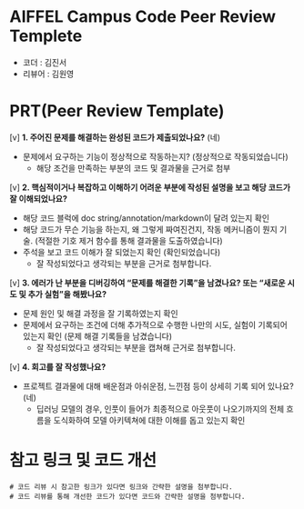# AIFFEL Campus Code Peer Review Templete
- 코더 : 김진서
- 리뷰어 : 김원영 


# PRT(Peer Review Template)
[v]  **1. 주어진 문제를 해결하는 완성된 코드가 제출되었나요?** (네)
- 문제에서 요구하는 기능이 정상적으로 작동하는지? (정상적으로 작동되었습니다)
    - 해당 조건을 만족하는 부분의 코드 및 결과물을 근거로 첨부
    
[v]  **2. 핵심적이거나 복잡하고 이해하기 어려운 부분에 작성된 설명을 보고 해당 코드가 잘 이해되었나요?**
- 해당 코드 블럭에 doc string/annotation/markdown이 달려 있는지 확인
- 해당 코드가 무슨 기능을 하는지, 왜 그렇게 짜여진건지, 작동 메커니즘이 뭔지 기술. (적절한 기호 제거 함수를 통해 결과물을 도출하였습니다)
- 주석을 보고 코드 이해가 잘 되었는지 확인 (확인되었습니다)
    - 잘 작성되었다고 생각되는 부분을 근거로 첨부합니다. 
        
[v]  **3. 에러가 난 부분을 디버깅하여 “문제를 해결한 기록”을 남겼나요? 또는 “새로운 시도 및 추가 실험”을 해봤나요?**
- 문제 원인 및 해결 과정을 잘 기록하였는지 확인
- 문제에서 요구하는 조건에 더해 추가적으로 수행한 나만의 시도, 실험이 기록되어 있는지 확인 (문제 해결 기록들을 남겼습니다)
    - 잘 작성되었다고 생각되는 부분을 캡쳐해 근거로 첨부합니다. 
        
[v]  **4. 회고를 잘 작성했나요?**
- 프로젝트 결과물에 대해 배운점과 아쉬운점, 느낀점 등이 상세히 기록 되어 있나요? (네)
	- 딥러닝 모델의 경우, 인풋이 들어가 최종적으로 아웃풋이 나오기까지의 전체 흐름을 도식화하여 모델 아키텍쳐에 대한 이해를 돕고 있는지 확인


# 참고 링크 및 코드 개선
```
# 코드 리뷰 시 참고한 링크가 있다면 링크와 간략한 설명을 첨부합니다.
# 코드 리뷰를 통해 개선한 코드가 있다면 코드와 간략한 설명을 첨부합니다.
```
